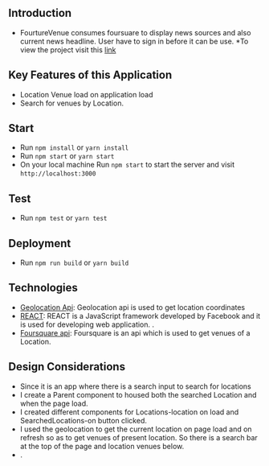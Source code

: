 ## Introduction
* FourtureVenue consumes foursuare to display news sources and also current news headline.
User have to sign in before it can be use.
*To view the project visit this [link](https://fouresquarevenues.netlify.com/)


## Key Features of this Application
* Location Venue load on application load
* Search for venues by Location.

## Start
* Run `npm install` or `yarn install`
* Run `npm start` or `yarn start`
* On your local machine Run `npm start` to start the server and visit `http://localhost:3000`

## Test
* Run `npm test` or `yarn test`

## Deployment
* Run `npm run build` or `yarn build`

## Technologies
* [Geolocation Api](https://developer.mozilla.org/en-US/docs/Web/API/Geolocation_API): Geolocation api is used to get location coordinates
* [REACT](https://facebook.github.io/react/): REACT is a JavaScript framework developed by Facebook and it is used for developing web application. .
* [Foursquare api](https://developer.foursquare.com/docs): Foursquare is an api which is used to get venues of a Location.

## Design Considerations
* Since it is an app where there is a search input to search for locations
* I create a Parent component to housed both the searched Location and when the page load.
* I created different components for Locations-location on load and SearchedLocations-on button clicked.
* I used the geolocation to get the current location on page load and on refresh so as to get venues of present location. So there is a search bar at the top of the page and location venues below.
* .
